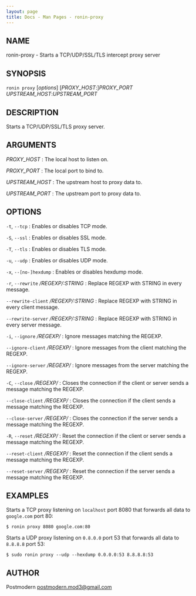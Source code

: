 ```yaml
---
layout: page
title: Docs - Man Pages - ronin-proxy
---
```


## NAME

ronin-proxy - Starts a TCP/UDP/SSL/TLS intercept proxy server

## SYNOPSIS

`ronin proxy` [*options*] [*PROXY_HOST*:]*PROXY_PORT* *UPSTREAM_HOST*:*UPSTREAM_PORT*

## DESCRIPTION

Starts a TCP/UDP/SSL/TLS proxy server.

## ARGUMENTS

*PROXY_HOST*
: The local host to listen on.

*PROXY_PORT*
: The local port to bind to.

*UPSTREAM_HOST*
: The upstream host to proxy data to.

*UPSTREAM_PORT*
: The upstream port to proxy data to.

## OPTIONS

`-t`, `--tcp`
: Enables or disables TCP mode.

`-S`, `--ssl`
: Enables or disables SSL mode.

`-T`, `--tls`
: Enables or disables TLS mode.

`-u`, `--udp`
: Enables or disables UDP mode.

`-x`, `--[no-]hexdump`
: Enables or disables hexdump mode.

`-r`, `--rewrite` */REGEXP/:STRING*
: Replace REGEXP with STRING in every message.

`--rewrite-client` */REGEXP/:STRING*
: Replace REGEXP with STRING in every client message.

`--rewrite-server` */REGEXP/:STRING*
: Replace REGEXP with STRING in every server message.

`-i`, `--ignore` */REGEXP/*
: Ignore messages matching the REGEXP.

`--ignore-client` */REGEXP/*
: Ignore messages from the client matching the REGEXP.

`--ignore-server` */REGEXP/*
: Ignore messages from the server matching the REGEXP.

`-C`, `--close` */REGEXP/*
: Closes the connection if the client or server sends a message matching
  the REGEXP.

`--close-client` */REGEXP/*
: Closes the connection if the client sends a message matching the REGEXP.

`--close-server` */REGEXP/*
: Closes the connection if the server sends a message matching the REGEXP.

`-R`, `--reset` */REGEXP/*
: Reset the connection if the client or server sends a message matching
  the REGEXP.

`--reset-client` */REGEXP/*
: Reset the connection if the client sends a message matching the REGEXP.

`--reset-server` */REGEXP/*
: Reset the connection if the server sends a message matching the REGEXP.

## EXAMPLES

Starts a TCP proxy listening on `localhost` port 8080 that forwards all data
to `google.com` port 80:

    $ ronin proxy 8080 google.com:80

Starts a UDP proxy listening on `0.8.0.0` port 53 that forwards all data to
`8.8.8.8` port 53:

    $ sudo ronin proxy --udp --hexdump 0.0.0.0:53 8.8.8.8:53

## AUTHOR

Postmodern <postmodern.mod3@gmail.com>


